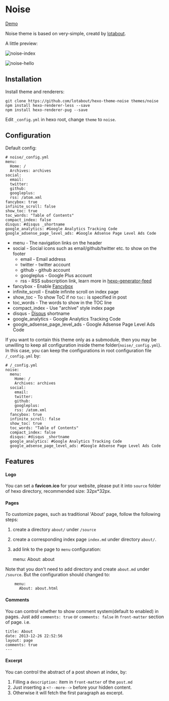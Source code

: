# Noise

[Demo](http://lotabout.github.io/hexo-theme-noise/)

Noise theme is based on very-simple, creatd by [lotabout](https://github.com/lotabout).

A little preview:

![noise-index](https://cloud.githubusercontent.com/assets/1527040/17722037/97b09bd2-6461-11e6-81f7-990c0bc269f1.png)

![noise-hello](https://cloud.githubusercontent.com/assets/1527040/17722048/b50f6af0-6461-11e6-9169-f3ed402161f3.png)


## Installation

Install theme and renderers:

```
git clone https://github.com/lotabout/hexo-theme-noise themes/noise
npm install hexo-renderer-less --save
npm install hexo-renderer-pug --save
```

Edit `_config.yml` in hexo root, change `theme` to `noise`.

## Configuration
Default config:

```
# noise/_config.yml
menu:
  Home: /
  Archives: archives
social:
  email:
  twitter:
  github:
  googleplus:
  rss: /atom.xml
fancybox: true
infinite_scroll: false
show_toc: true
toc_words: "Table of Contents"
compact_index: false
disqus: #disqus _shortname
google_analytics: #Google Analytics Tracking Code
google_adsense_page_level_ads: #Google Adsense Page Level Ads Code
```

- menu - The navigation links on the header
- social - Social icons such as email/github/twitter etc. to show on the footer
  - email - Email address
  - twitter - twitter account
  - github - github account
  - googleplus - Google Plus account
  - rss - RSS subscription link, learn more in [hexo-generator-feed](https://github.com/hexojs/hexo-generator-feed)
- fancybox - Enable [Fancybox](http://fancyapps.com/fancybox/)
- infinite_scroll - Enable infinite scroll on index page
- show_toc - To show ToC if no `toc:` is specified in post
- toc_words - The words to show in the TOC line
- compact_index - Use "archive" style index page
- disqus - [Disqus](https://disqus.com) shortname
- google_analytics - Google Analytics Tracking Code
- google_adsense_page_level_ads - Google Adsense Page Level Ads Code

If you want to contain this theme only as a submodule, then you may be
unwilling to keep all configuration inside theme
folder(`noise/_config.yml`). In this case, you can keep the
configurations in root configuration file `/_config.yml` by:

```
# /_config.yml
noise:
  menu:
    Home: /
    Archives: archives
  social:
    email:
    twitter:
    github:
    googleplus:
    rss: /atom.xml
  fancybox: true
  infinite_scroll: false
  show_toc: true
  toc_words: "Table of Contents"
  compact_index: false
  disqus: #disqus _shortname
  google_analytics: #Google Analytics Tracking Code
  google_adsense_page_level_ads: #Google Adsense Page Level Ads Code
```

## Features

#### Logo
You can set a **favicon.ico** for your website, please put it into  `source` folder of hexo directory, recommended size: 32px*32px.

#### Pages

To customize pages, such as traditional 'About' page, follow the following
steps:

1. create a directory `about/` under `/source`
2. create a corresponding index page `index.md` under directory `about/`.
3. add link to the page to `menu` configuration:

    menu:
      About: about

Note that you don't need to add directory and create `about.md` under
`/source`. But the configuration should changed to:

```
    menu:
      About: about.html
```

#### Comments

You can control whether to show comment system(default to enabled) in pages.
Just add `comments: true` or `comments: false` in `front-matter` section of
page. i.e.

```
title: About
date: 2013-12-26 22:52:56
layout: page
comments: true
---
```

#### Excerpt
You can control the abstract of a post shown at index, by:

1. Filling a `description:` item in `front-matter` of the `post.md`
2. Just inserting a `<!--more-->` before your hidden content.
3. Otherwise it will fetch the first paragraph as excerpt.
